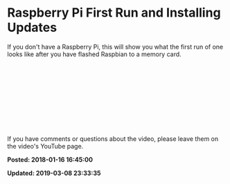 # Raspberry Pi First Run and Installing Updates

If you don't have a Raspberry Pi, this will show you what the first run of one looks like after you have flashed Raspbian to a memory card. 

<iframe width=""560"" height=""315"" src=""https://www.youtube.com/embed/bvcNkzthaDU"" frameborder=""0"" allow=""autoplay; encrypted-media"" allowfullscreen></iframe>

If you have comments or questions about the video, please leave them on the video's YouTube page.

**Posted: 2018-01-16 16:45:00** 

**Updated: 2019-03-08 23:33:35** 


